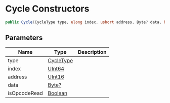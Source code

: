 # Cycle Constructors

```c#
public Cycle(CycleType type, ulong index, ushort address, Byte? data, bool isOpcodeRead = false);
```

## Parameters

| Name | Type | Description |
| ---- | ---- | ----------- |
| type | [CycleType](MrKWatkins.EmulatorTestSuites.Z80.CycleType.md) |  |
| index | [UInt64](https://learn.microsoft.com/en-gb/dotnet/api/System.UInt64) |  |
| address | [UInt16](https://learn.microsoft.com/en-gb/dotnet/api/System.UInt16) |  |
| data | [Byte?](https://learn.microsoft.com/en-gb/dotnet/api/System.Nullable-1) |  |
| isOpcodeRead | [Boolean](https://learn.microsoft.com/en-gb/dotnet/api/System.Boolean) |  |

